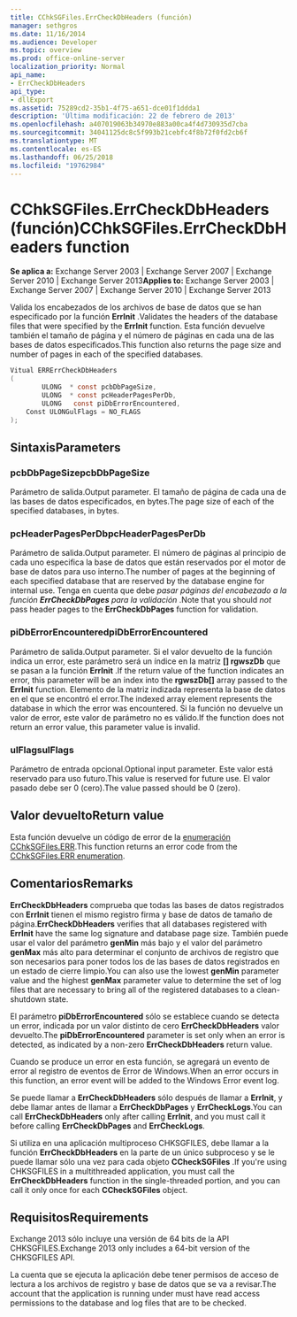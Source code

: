 ```yaml
---
title: CChkSGFiles.ErrCheckDbHeaders (función)
manager: sethgros
ms.date: 11/16/2014
ms.audience: Developer
ms.topic: overview
ms.prod: office-online-server
localization_priority: Normal
api_name:
- ErrCheckDbHeaders
api_type:
- dllExport
ms.assetid: 75289cd2-35b1-4f75-a651-dce01f1ddda1
description: 'Última modificación: 22 de febrero de 2013'
ms.openlocfilehash: a407019063b34970e883a00ca4f4d730935d7cba
ms.sourcegitcommit: 34041125dc8c5f993b21cebfc4f8b72f0fd2cb6f
ms.translationtype: MT
ms.contentlocale: es-ES
ms.lasthandoff: 06/25/2018
ms.locfileid: "19762984"
---
```

# <a name="cchksgfileserrcheckdbheaders-function"></a><span data-ttu-id="37237-103">CChkSGFiles.ErrCheckDbHeaders (función)</span><span class="sxs-lookup"><span data-stu-id="37237-103">CChkSGFiles.ErrCheckDbHeaders function</span></span>

<span data-ttu-id="37237-104">**Se aplica a:** Exchange Server 2003 | Exchange Server 2007 | Exchange Server 2010 | Exchange Server 2013</span><span class="sxs-lookup"><span data-stu-id="37237-104">**Applies to:** Exchange Server 2003 | Exchange Server 2007 | Exchange Server 2010 | Exchange Server 2013</span></span> 
  
<span data-ttu-id="37237-105">Valida los encabezados de los archivos de base de datos que se han especificado por la función **ErrInit** .</span><span class="sxs-lookup"><span data-stu-id="37237-105">Validates the headers of the database files that were specified by the **ErrInit** function.</span></span> <span data-ttu-id="37237-106">Esta función devuelve también el tamaño de página y el número de páginas en cada una de las bases de datos especificados.</span><span class="sxs-lookup"><span data-stu-id="37237-106">This function also returns the page size and number of pages in each of the specified databases.</span></span> 
  
```cs
Vitual ERRErrCheckDbHeaders  
(
        ULONG  * const pcbDbPageSize,
        ULONG  * const pcHeaderPagesPerDb,
        ULONG   const piDbErrorEncountered,
    Const ULONGulFlags = NO_FLAGS
);

```

## <a name="parameters"></a><span data-ttu-id="37237-107">Sintaxis</span><span class="sxs-lookup"><span data-stu-id="37237-107">Parameters</span></span>

### <a name="pcbdbpagesize"></a><span data-ttu-id="37237-108">pcbDbPageSize</span><span class="sxs-lookup"><span data-stu-id="37237-108">pcbDbPageSize</span></span> 
  
<span data-ttu-id="37237-109">Parámetro de salida.</span><span class="sxs-lookup"><span data-stu-id="37237-109">Output parameter.</span></span> <span data-ttu-id="37237-110">El tamaño de página de cada una de las bases de datos especificados, en bytes.</span><span class="sxs-lookup"><span data-stu-id="37237-110">The page size of each of the specified databases, in bytes.</span></span>
    
### <a name="pcheaderpagesperdb"></a><span data-ttu-id="37237-111">pcHeaderPagesPerDb</span><span class="sxs-lookup"><span data-stu-id="37237-111">pcHeaderPagesPerDb</span></span> 
  
<span data-ttu-id="37237-112">Parámetro de salida.</span><span class="sxs-lookup"><span data-stu-id="37237-112">Output parameter.</span></span> <span data-ttu-id="37237-113">El número de páginas al principio de cada uno especifica la base de datos que están reservados por el motor de base de datos para uso interno.</span><span class="sxs-lookup"><span data-stu-id="37237-113">The number of pages at the beginning of each specified database that are reserved by the database engine for internal use.</span></span> <span data-ttu-id="37237-114">Tenga en cuenta que debe *pasar páginas del encabezado a la función **ErrCheckDbPages** para la validación* .</span><span class="sxs-lookup"><span data-stu-id="37237-114">Note that you should *not* pass header pages to the **ErrCheckDbPages** function for validation.</span></span> 
    
### <a name="pidberrorencountered"></a><span data-ttu-id="37237-115">piDbErrorEncountered</span><span class="sxs-lookup"><span data-stu-id="37237-115">piDbErrorEncountered</span></span>
  
<span data-ttu-id="37237-116">Parámetro de salida.</span><span class="sxs-lookup"><span data-stu-id="37237-116">Output parameter.</span></span> <span data-ttu-id="37237-117">Si el valor devuelto de la función indica un error, este parámetro será un índice en la matriz **[] rgwszDb** que se pasan a la función **ErrInit** .</span><span class="sxs-lookup"><span data-stu-id="37237-117">If the return value of the function indicates an error, this parameter will be an index into the **rgwszDb[]** array passed to the **ErrInit** function.</span></span> <span data-ttu-id="37237-118">Elemento de la matriz indizada representa la base de datos en el que se encontró el error.</span><span class="sxs-lookup"><span data-stu-id="37237-118">The indexed array element represents the database in which the error was encountered.</span></span> <span data-ttu-id="37237-119">Si la función no devuelve un valor de error, este valor de parámetro no es válido.</span><span class="sxs-lookup"><span data-stu-id="37237-119">If the function does not return an error value, this parameter value is invalid.</span></span> 
    
### <a name="ulflags"></a><span data-ttu-id="37237-120">ulFlags</span><span class="sxs-lookup"><span data-stu-id="37237-120">ulFlags</span></span> 
  
<span data-ttu-id="37237-121">Parámetro de entrada opcional.</span><span class="sxs-lookup"><span data-stu-id="37237-121">Optional input parameter.</span></span> <span data-ttu-id="37237-122">Este valor está reservado para uso futuro.</span><span class="sxs-lookup"><span data-stu-id="37237-122">This value is reserved for future use.</span></span> <span data-ttu-id="37237-123">El valor pasado debe ser 0 (cero).</span><span class="sxs-lookup"><span data-stu-id="37237-123">The value passed should be 0 (zero).</span></span>
    
## <a name="return-value"></a><span data-ttu-id="37237-124">Valor devuelto</span><span class="sxs-lookup"><span data-stu-id="37237-124">Return value</span></span>

<span data-ttu-id="37237-125">Esta función devuelve un código de error de la [enumeración CChkSGFiles.ERR](cchksgfiles-err-enumeration.md).</span><span class="sxs-lookup"><span data-stu-id="37237-125">This function returns an error code from the [CChkSGFiles.ERR enumeration](cchksgfiles-err-enumeration.md).</span></span>
  
## <a name="remarks"></a><span data-ttu-id="37237-126">Comentarios</span><span class="sxs-lookup"><span data-stu-id="37237-126">Remarks</span></span>

<span data-ttu-id="37237-127">**ErrCheckDbHeaders** comprueba que todas las bases de datos registrados con **ErrInit** tienen el mismo registro firma y base de datos de tamaño de página.</span><span class="sxs-lookup"><span data-stu-id="37237-127">**ErrCheckDbHeaders** verifies that all databases registered with **ErrInit** have the same log signature and database page size.</span></span> <span data-ttu-id="37237-128">También puede usar el valor del parámetro **genMin** más bajo y el valor del parámetro **genMax** más alto para determinar el conjunto de archivos de registro que son necesarios para poner todos los de las bases de datos registrados en un estado de cierre limpio.</span><span class="sxs-lookup"><span data-stu-id="37237-128">You can also use the lowest **genMin** parameter value and the highest **genMax** parameter value to determine the set of log files that are necessary to bring all of the registered databases to a clean-shutdown state.</span></span> 
  
<span data-ttu-id="37237-129">El parámetro **piDbErrorEncountered** sólo se establece cuando se detecta un error, indicada por un valor distinto de cero **ErrCheckDbHeaders** valor devuelto.</span><span class="sxs-lookup"><span data-stu-id="37237-129">The **piDbErrorEncountered** parameter is set only when an error is detected, as indicated by a non-zero **ErrCheckDbHeaders** return value.</span></span> 
  
<span data-ttu-id="37237-130">Cuando se produce un error en esta función, se agregará un evento de error al registro de eventos de Error de Windows.</span><span class="sxs-lookup"><span data-stu-id="37237-130">When an error occurs in this function, an error event will be added to the Windows Error event log.</span></span>
  
<span data-ttu-id="37237-131">Se puede llamar a **ErrCheckDbHeaders** sólo después de llamar a **ErrInit**, y debe llamar antes de llamar a **ErrCheckDbPages** y **ErrCheckLogs**.</span><span class="sxs-lookup"><span data-stu-id="37237-131">You can call **ErrCheckDbHeaders** only after calling **ErrInit**, and you must call it before calling **ErrCheckDbPages** and **ErrCheckLogs**.</span></span>
  
<span data-ttu-id="37237-132">Si utiliza en una aplicación multiproceso CHKSGFILES, debe llamar a la función **ErrCheckDbHeaders** en la parte de un único subproceso y se le puede llamar sólo una vez para cada objeto **CCheckSGFiles** .</span><span class="sxs-lookup"><span data-stu-id="37237-132">If you're using CHKSGFILES in a multithreaded application, you must call the **ErrCheckDbHeaders** function in the single-threaded portion, and you can call it only once for each **CCheckSGFiles** object.</span></span> 
  
## <a name="requirements"></a><span data-ttu-id="37237-133">Requisitos</span><span class="sxs-lookup"><span data-stu-id="37237-133">Requirements</span></span>

<span data-ttu-id="37237-134">Exchange 2013 sólo incluye una versión de 64 bits de la API CHKSGFILES.</span><span class="sxs-lookup"><span data-stu-id="37237-134">Exchange 2013 only includes a 64-bit version of the CHKSGFILES API.</span></span>
  
<span data-ttu-id="37237-135">La cuenta que se ejecuta la aplicación debe tener permisos de acceso de lectura a los archivos de registro y base de datos que se va a revisar.</span><span class="sxs-lookup"><span data-stu-id="37237-135">The account that the application is running under must have read access permissions to the database and log files that are to be checked.</span></span>
  

